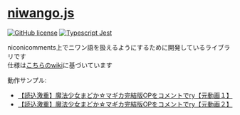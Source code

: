 # [niwango.js](https://github.com/xpadev-net/niwango/)
[![GitHub license](https://img.shields.io/badge/license-MIT-blue.svg)](https://github.com/xpadev-net/niwango.js/blob/master/LICENSE) [![Typescript Jest](https://github.com/xpadev-net/niwango.js/actions/workflows/jest.yml/badge.svg)](https://github.com/xpadev-net/niwango.js/actions/workflows/jest.yml)

niconicomments上でニワン語を扱えるようにするために開発しているライブラリです  
仕様は[こちらのwiki](https://web.archive.org/web/20161026165155id_/http://nicowiki.com/?%E3%83%8B%E3%83%AF%E3%83%B3%E8%AA%9E)に基づいています

動作サンプル:
- [【読込激重】魔法少女まどか☆マギカ完結版OPをコメントでry【元動画１】](https://xpadev-net.github.io/niconicomments/sample/?video=23)
- [【読込激重】魔法少女まどか☆マギカ完結版OPをコメントでry【元動画２】](https://xpadev-net.github.io/niconicomments/sample/?video=24)